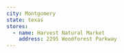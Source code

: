 ```yaml
---
city: Montgomery
state: texas
stores:
  - name: Harvest Natural Market
    address: 2295 Woodforest Parkway
---
```

